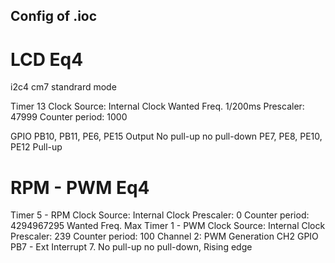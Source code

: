 ## Config of .ioc

# LCD Eq4

i2c4 cm7 standrard mode 

Timer 13
  Clock Source: Internal Clock
  Wanted Freq. 1/200ms 
  Prescaler: 47999
  Counter period: 1000
  
 GPIO
  PB10, PB11, PE6, PE15 Output No pull-up no pull-down
  PE7, PE8, PE10, PE12 Pull-up

# RPM - PWM Eq4
Timer 5 - RPM
  Clock Source: Internal Clock
  Prescaler: 0
  Counter period: 4294967295
  Wanted Freq. Max
Timer 1 - PWM
  Clock Source: Internal Clock
  Prescaler: 239
  Counter period: 100
  Channel 2: PWM Generation CH2
GPIO
  PB7 - Ext Interrupt 7. No pull-up no pull-down, Rising edge
 
